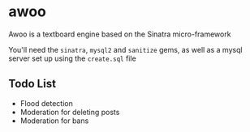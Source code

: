 # awoo
Awoo is a textboard engine based on the Sinatra micro-framework

You'll need the `sinatra`, `mysql2` and `sanitize` gems, as well as a mysql server set up using the `create.sql` file

## Todo List

- Flood detection
- Moderation for deleting posts
- Moderation for bans
